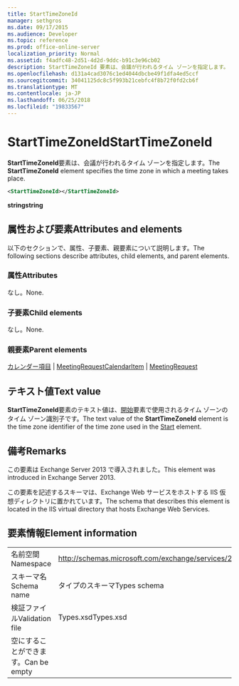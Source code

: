 ```yaml
---
title: StartTimeZoneId
manager: sethgros
ms.date: 09/17/2015
ms.audience: Developer
ms.topic: reference
ms.prod: office-online-server
localization_priority: Normal
ms.assetid: f4adfc48-2d51-4d2d-9ddc-b91c3e96cb02
description: StartTimeZoneId 要素は、会議が行われるタイム ゾーンを指定します。
ms.openlocfilehash: d131a4cad3076c1ed4044dbcbe49f1dfa4ed5ccf
ms.sourcegitcommit: 34041125dc8c5f993b21cebfc4f8b72f0fd2cb6f
ms.translationtype: MT
ms.contentlocale: ja-JP
ms.lasthandoff: 06/25/2018
ms.locfileid: "19833567"
---
```

# <a name="starttimezoneid"></a><span data-ttu-id="5f77c-103">StartTimeZoneId</span><span class="sxs-lookup"><span data-stu-id="5f77c-103">StartTimeZoneId</span></span>

<span data-ttu-id="5f77c-104">**StartTimeZoneId**要素は、会議が行われるタイム ゾーンを指定します。</span><span class="sxs-lookup"><span data-stu-id="5f77c-104">The **StartTimeZoneId** element specifies the time zone in which a meeting takes place.</span></span> 
  
```XML
<StartTimeZoneId></StartTimeZoneId>
```

<span data-ttu-id="5f77c-105">**string**</span><span class="sxs-lookup"><span data-stu-id="5f77c-105">**string**</span></span>

## <a name="attributes-and-elements"></a><span data-ttu-id="5f77c-106">属性および要素</span><span class="sxs-lookup"><span data-stu-id="5f77c-106">Attributes and elements</span></span>

<span data-ttu-id="5f77c-107">以下のセクションで、属性、子要素、親要素について説明します。</span><span class="sxs-lookup"><span data-stu-id="5f77c-107">The following sections describe attributes, child elements, and parent elements.</span></span>
  
### <a name="attributes"></a><span data-ttu-id="5f77c-108">属性</span><span class="sxs-lookup"><span data-stu-id="5f77c-108">Attributes</span></span>

<span data-ttu-id="5f77c-109">なし。</span><span class="sxs-lookup"><span data-stu-id="5f77c-109">None.</span></span>
  
### <a name="child-elements"></a><span data-ttu-id="5f77c-110">子要素</span><span class="sxs-lookup"><span data-stu-id="5f77c-110">Child elements</span></span>

<span data-ttu-id="5f77c-111">なし。</span><span class="sxs-lookup"><span data-stu-id="5f77c-111">None.</span></span>
  
### <a name="parent-elements"></a><span data-ttu-id="5f77c-112">親要素</span><span class="sxs-lookup"><span data-stu-id="5f77c-112">Parent elements</span></span>

<span data-ttu-id="5f77c-113">[カレンダー項目](calendaritem.md) | [MeetingRequest](meetingrequest.md)</span><span class="sxs-lookup"><span data-stu-id="5f77c-113">[CalendarItem](calendaritem.md) | [MeetingRequest](meetingrequest.md)</span></span>
  
## <a name="text-value"></a><span data-ttu-id="5f77c-114">テキスト値</span><span class="sxs-lookup"><span data-stu-id="5f77c-114">Text value</span></span>

<span data-ttu-id="5f77c-115">**StartTimeZoneId**要素のテキスト値は、[開始](start.md)要素で使用されるタイム ゾーンのタイム ゾーン識別子です。</span><span class="sxs-lookup"><span data-stu-id="5f77c-115">The text value of the **StartTimeZoneId** element is the time zone identifier of the time zone used in the [Start](start.md) element.</span></span> 
  
## <a name="remarks"></a><span data-ttu-id="5f77c-116">備考</span><span class="sxs-lookup"><span data-stu-id="5f77c-116">Remarks</span></span>

<span data-ttu-id="5f77c-117">この要素は Exchange Server 2013 で導入されました。</span><span class="sxs-lookup"><span data-stu-id="5f77c-117">This element was introduced in Exchange Server 2013.</span></span>
  
<span data-ttu-id="5f77c-118">この要素を記述するスキーマは、Exchange Web サービスをホストする IIS 仮想ディレクトリに置かれています。</span><span class="sxs-lookup"><span data-stu-id="5f77c-118">The schema that describes this element is located in the IIS virtual directory that hosts Exchange Web Services.</span></span>
  
## <a name="element-information"></a><span data-ttu-id="5f77c-119">要素情報</span><span class="sxs-lookup"><span data-stu-id="5f77c-119">Element information</span></span>

|||
|:-----|:-----|
|<span data-ttu-id="5f77c-120">名前空間</span><span class="sxs-lookup"><span data-stu-id="5f77c-120">Namespace</span></span>  <br/> |http://schemas.microsoft.com/exchange/services/2006/types  <br/> |
|<span data-ttu-id="5f77c-121">スキーマ名</span><span class="sxs-lookup"><span data-stu-id="5f77c-121">Schema name</span></span>  <br/> |<span data-ttu-id="5f77c-122">タイプのスキーマ</span><span class="sxs-lookup"><span data-stu-id="5f77c-122">Types schema</span></span>  <br/> |
|<span data-ttu-id="5f77c-123">検証ファイル</span><span class="sxs-lookup"><span data-stu-id="5f77c-123">Validation file</span></span>  <br/> |<span data-ttu-id="5f77c-124">Types.xsd</span><span class="sxs-lookup"><span data-stu-id="5f77c-124">Types.xsd</span></span>  <br/> |
|<span data-ttu-id="5f77c-125">空にすることができます。</span><span class="sxs-lookup"><span data-stu-id="5f77c-125">Can be empty</span></span>  <br/> ||
   

